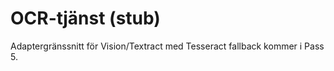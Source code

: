 # OCR-tjänst (stub)

Adaptergränssnitt för Vision/Textract med Tesseract fallback kommer i Pass 5.


